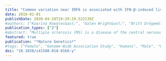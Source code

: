 ```yaml
---
title: "Common variation near IRF6 is associated with IFN-β-induced liver injury in multiple sclerosis"
date: 2018-01-01
publishDate: 2020-04-28T19:29:29.522139Z
#authors: ["Kaarina Kowalec&ast;", "Galen Wright&ast;", "Britt Drögemöller", "Folefac Aminkeng", "Amit Bhavsar", "Elaine Kingwell", "Eric Yoshida", "Anthony Traboulsee", "Ruth Ann Marrie", "Marcelo Kremenchutzky", "Trudy Campbell", "Pierre Duquette", "Naga Chalasani", "Mia Wadelius", "Pär Hallberg", "Zongqi Xia", "Philip De Jager", "Joshua Denny", "Mary Davis", "Colin Ross", "Helen Tremlett", "Bruce Carleton", "&ast;These authors contributed equally to the work"]
publication_types: ["2"]
#abstract: "Multiple sclerosis (MS) is a disease of the central nervous system treated with disease-modifying therapies, including the biologic, interferon-β (IFN-β). Up to 60% of IFN-β-exposed MS patients develop abnormal biochemical liver test results1,2, and 1 in 50 experiences drug-induced liver injury3. Since genomic variation contributes to other forms of drug-induced liver injury4,5, we aimed to identify biomarkers of IFN-β-induced liver injury using a two-stage genome-wide association study. The rs2205986 variant, previously linked to differential expression of IRF6, surpassed genome-wide significance in the combined two-stage analysis (P = 2.3 × 10-8, odds ratio = 8.3, 95% confidence interval = 3.6-19.2). Analysis of an independent cohort of IFN-β-treated MS patients identified via electronic medical records showed that rs2205986 was also associated with increased peak levels of aspartate aminotransferase (P = 7.6 × 10-5) and alkaline phosphatase (P = 4.9 × 10-4). We show that these findings may be applicable to predicting IFN-β-induced liver injury, offering insight into its safer use."
featured: true
publication: "*Nature Genetics*"
#tags: ["Female", "Genome-Wide Association Study", "Humans", "Male", "Genetic Variation", "Chemical and Drug Induced Liver Injury", "Interferon Regulatory Factors", "Interferon-beta", "Multiple Sclerosis"]
doi: "10.1038/s41588-018-0168-y"
---
```


